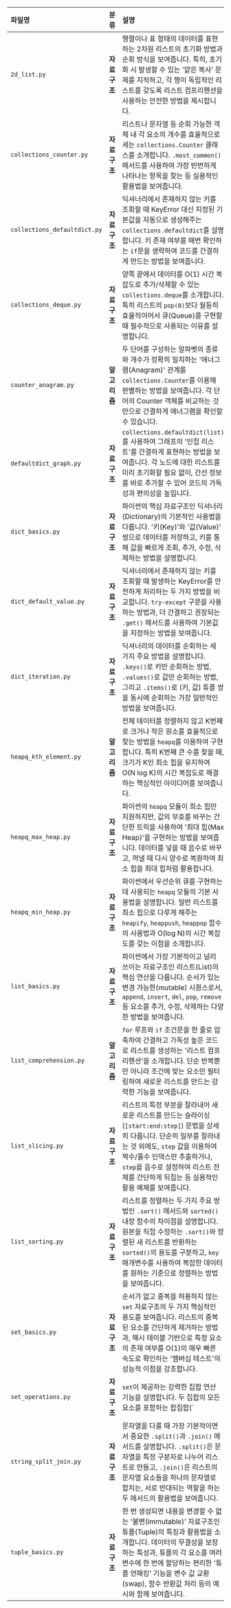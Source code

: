 | 파일명 | 분류 | 설명 |
| :--- | :--- | :--- |
| `2d_list.py` | **자료구조** | 행렬이나 표 형태의 데이터를 표현하는 2차원 리스트의 초기화 방법과 순회 방식을 보여줍니다. 특히, 초기화 시 발생할 수 있는 '얕은 복사' 문제를 지적하고, 각 행이 독립적인 리스트를 갖도록 리스트 컴프리헨션을 사용하는 안전한 방법을 제시합니다. |
| `collections_counter.py` | **자료구조** | 리스트나 문자열 등 순회 가능한 객체 내 각 요소의 개수를 효율적으로 세는 `collections.Counter` 클래스를 소개합니다. `.most_common()` 메서드를 사용하여 가장 빈번하게 나타나는 항목을 찾는 등 실용적인 활용법을 보여줍니다. |
| `collections_defaultdict.py` | **자료구조** | 딕셔너리에서 존재하지 않는 키를 조회할 때 KeyError 대신 지정된 기본값을 자동으로 생성해주는 `collections.defaultdict`를 설명합니다. 키 존재 여부를 매번 확인하는 `if`문을 생략하여 코드를 간결하게 만드는 방법을 보여줍니다. |
| `collections_deque.py` | **자료구조** | 양쪽 끝에서 데이터를 O(1) 시간 복잡도로 추가/삭제할 수 있는 `collections.deque`를 소개합니다. 특히 리스트의 `pop(0)`보다 월등히 효율적이어서 큐(Queue)를 구현할 때 필수적으로 사용되는 이유를 설명합니다. |
| `counter_anagram.py` | **알고리즘** | 두 단어를 구성하는 알파벳의 종류와 개수가 정확히 일치하는 '애너그램(Anagram)' 관계를 `collections.Counter`를 이용해 판별하는 방법을 보여줍니다. 각 단어의 Counter 객체를 비교하는 것만으로 간결하게 애너그램을 확인할 수 있습니다. |
| `defaultdict_graph.py` | **자료구조** | `collections.defaultdict(list)`를 사용하여 그래프의 '인접 리스트'를 간결하게 표현하는 방법을 보여줍니다. 각 노드에 대한 리스트를 미리 초기화할 필요 없이, 간선 정보를 바로 추가할 수 있어 코드의 가독성과 편의성을 높입니다. |
| `dict_basics.py` | **자료구조** | 파이썬의 핵심 자료구조인 딕셔너리(Dictionary)의 기본적인 사용법을 다룹니다. '키(Key)'와 '값(Value)' 쌍으로 데이터를 저장하고, 키를 통해 값을 빠르게 조회, 추가, 수정, 삭제하는 방법을 설명합니다. |
| `dict_default_value.py` | **자료구조** | 딕셔너리에서 존재하지 않는 키를 조회할 때 발생하는 KeyError를 안전하게 처리하는 두 가지 방법을 비교합니다. `try-except` 구문을 사용하는 방법과, 더 간결하고 권장되는 `.get()` 메서드를 사용하여 기본값을 지정하는 방법을 보여줍니다. |
| `dict_iteration.py` | **자료구조** | 딕셔너리의 데이터를 순회하는 세 가지 주요 방법을 설명합니다. `.keys()`로 키만 순회하는 방법, `.values()`로 값만 순회하는 방법, 그리고 `.items()`로 (키, 값) 튜플 쌍을 동시에 순회하는 가장 일반적인 방법을 보여줍니다. |
| `heapq_kth_element.py` | **알고리즘** | 전체 데이터를 정렬하지 않고 K번째로 크거나 작은 원소를 효율적으로 찾는 방법을 `heapq`를 이용하여 구현합니다. 특히 K번째 큰 수를 찾을 때, 크기가 K인 최소 힙을 유지하여 O(N log K)의 시간 복잡도로 해결하는 핵심적인 아이디어를 보여줍니다. |
| `heapq_max_heap.py` | **자료구조** | 파이썬의 `heapq` 모듈이 최소 힙만 지원하지만, 값의 부호를 바꾸는 간단한 트릭을 사용하여 '최대 힙(Max Heap)'을 구현하는 방법을 보여줍니다. 데이터를 넣을 때 음수로 바꾸고, 꺼낼 때 다시 양수로 복원하여 최소 힙을 최대 힙처럼 활용합니다. |
| `heapq_min_heap.py` | **자료구조** | 파이썬에서 우선순위 큐를 구현하는 데 사용되는 `heapq` 모듈의 기본 사용법을 설명합니다. 일반 리스트를 최소 힙으로 다루게 해주는 `heapify`, `heappush`, `heappop` 함수의 사용법과 O(log N)의 시간 복잡도를 갖는 이점을 소개합니다. |
| `list_basics.py` | **자료구조** | 파이썬에서 가장 기본적이고 널리 쓰이는 자료구조인 리스트(List)의 핵심 연산을 다룹니다. 순서가 있는 변경 가능한(mutable) 시퀀스로서, `append`, `insert`, `del`, `pop`, `remove` 등 요소를 추가, 수정, 삭제하는 다양한 방법을 보여줍니다. |
| `list_comprehension.py` | **알고리즘** | `for` 루프와 `if` 조건문을 한 줄로 압축하여 간결하고 가독성 높은 코드로 리스트를 생성하는 '리스트 컴프리헨션'을 소개합니다. 단순 반복뿐만 아니라 조건에 맞는 요소만 필터링하여 새로운 리스트를 만드는 강력한 기능을 보여줍니다. |
| `list_slicing.py` | **자료구조** | 리스트의 특정 부분을 잘라내어 새로운 리스트를 만드는 슬라이싱(`[start:end:step]`) 문법을 상세히 다룹니다. 단순히 일부를 잘라내는 것 외에도, `step` 값을 이용하여 짝수/홀수 인덱스만 추출하거나, `step`을 음수로 설정하여 리스트 전체를 간단하게 뒤집는 등 실용적인 활용 예제를 보여줍니다. |
| `list_sorting.py` | **자료구조** | 리스트를 정렬하는 두 가지 주요 방법인 `.sort()` 메서드와 `sorted()` 내장 함수의 차이점을 설명합니다. 원본을 직접 수정하는 `.sort()`와 정렬된 새 리스트를 반환하는 `sorted()`의 용도를 구분하고, `key` 매개변수를 사용하여 복잡한 데이터를 원하는 기준으로 정렬하는 방법을 보여줍니다. |
| `set_basics.py` | **자료구조** | 순서가 없고 중복을 허용하지 않는 `set` 자료구조의 두 가지 핵심적인 용도를 보여줍니다. 리스트의 중복된 요소를 간단하게 제거하는 방법과, 해시 테이블 기반으로 특정 요소의 존재 여부를 O(1)의 매우 빠른 속도로 확인하는 '멤버십 테스트'의 성능적 이점을 강조합니다. |
| `set_operations.py` | **자료구조** | `set`이 제공하는 강력한 집합 연산 기능을 설명합니다. 두 집합의 모든 요소를 포함하는 합집합(`|`), 공통된 요소만 추출하는 교집합(`&`), 한 집합에만 존재하는 요소를 찾는 차집합(`-`), 그리고 두 집합 중 한쪽에만 속하는 요소를 찾는 대칭차집합(`^`)의 사용법을 보여줍니다. |
| `string_split_join.py` | **자료구조** | 문자열을 다룰 때 가장 기본적이면서 중요한 `.split()`과 `.join()` 메서드를 설명합니다. `.split()`은 문자열을 특정 구분자로 나누어 리스트로 만들고, `.join()`은 리스트의 문자열 요소들을 하나의 문자열로 합치는, 서로 반대되는 역할을 하는 두 메서드의 활용법을 보여줍니다. |
| `tuple_basics.py` | **자료구조** | 한 번 생성되면 내용을 변경할 수 없는 '불변(immutable)' 자료구조인 튜플(Tuple)의 특징과 활용법을 소개합니다. 데이터의 무결성을 보장하는 특성과, 튜플의 각 요소를 여러 변수에 한 번에 할당하는 편리한 '튜플 언패킹' 기능을 변수 값 교환(swap), 함수 반환값 처리 등의 예시와 함께 보여줍니다. |